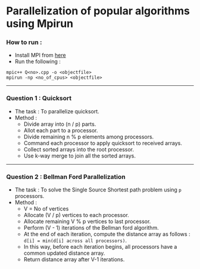# Parallelization of popular algorithms using Mpirun

### How to run : 

* Install MPI from [here](https://ireneli.eu/2016/02/15/installation "MPI Installation Instructions")
* Run the following :
```
mpic++ Q<no>.cpp -o <objectfile>
mpirun -np <no_of_cpus> <objectfile>
```
---

### Question 1 : Quicksort

* The task : To parallelize quicksort.
* Method : 
    * Divide array into (n / p) parts.
    * Allot each part to a processor.
    * Divide remaining n % p elements among processors.
    * Command each processor to apply quicksort to received arrays.
    * Collect sorted arrays into the root processor.
    * Use k-way merge to join all the sorted arrays.

---

### Question 2 : Bellman Ford Parallelization

* The task : To solve the Single Source Shortest path problem using `p` processors.
* Method : 
    * V = No of vertices
    * Allocate (V / p) vertices to each processor.
    * Allocate remaining V % p vertices to last processor.
    * Perform (V - 1) iterations of the Bellman ford algorithm.
    * At the end of each iteration, compute the distance array as follows : 
    ` d[i] = min(d[i] across all processors)`.
    * In this way, before each iteration begins, all processors have a common updated distance array.
    * Return distance array after V-1 iterations.